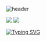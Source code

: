 ![header](https://capsule-render.vercel.app/api?type=waving&color=auto&height=300&section=header&text=woneal's%20git&fontSize=90)

<img src="https://img.shields.io/badge/Python-3776AB?style=flat-square&logo=Python&logoColor=white"/> <img src="https://img.shields.io/badge/C-A8B9CC?style=flat-square&logo=C&logoColor=white"/>

[![Typing SVG](https://readme-typing-svg.demolab.com/?lines=My+Name+Is+Woneal)](https://git.io/typing-svg)